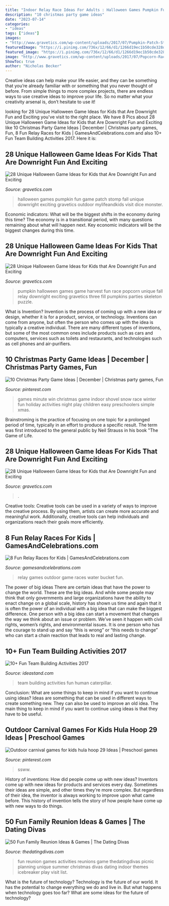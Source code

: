 ```yaml
---
title: "Indoor Relay Race Ideas For Adults : Halloween Games Pumpkin Fun Game Patch Stomp Fall Unique Downright Exciting Gravetics Outdoor Mylifeandkids Visit Dice Monster"
description: "10 christmas party game ideas"
date: "2023-07-14"
categories:
- "ideas"
tags: ["ideas"]
images:
- "http://www.gravetics.com/wp-content/uploads/2017/07/Pumpkin-Patch-Stomp.jpg"
featuredImage: "https://i.pinimg.com/736x/12/66/d1/1266d19ec1b50cde328df33175d43b31.jpg"
featured_image: "https://i.pinimg.com/736x/12/66/d1/1266d19ec1b50cde328df33175d43b31.jpg"
image: "http://www.gravetics.com/wp-content/uploads/2017/07/Popcorn-Race.jpg"
ShowToc: true
author: "Nicholas Becker"
---
```



Creative ideas can help make your life easier, and they can be something that you’re already familiar with or something that you never thought of before. From simple things to more complex projects, there are endless ways to use creative ideas to improve your life. So no matter what your creativity arsenal is, don’t hesitate to use it!

	

		
looking for 28 Unique Halloween Game Ideas for Kids that Are Downright Fun and Exciting you've visit to the right place. We have 8 Pics about 28 Unique Halloween Game Ideas for Kids that Are Downright Fun and Exciting like 10 Christmas Party Game Ideas | December | Christmas party games, Fun, 8 Fun Relay Races for Kids | GamesAndCelebrations.com and also 10+ Fun Team Building Activities 2017. Here it is:
		
    
## 28 Unique Halloween Game Ideas For Kids That Are Downright Fun And Exciting

<img loading=lazy src="http://www.gravetics.com/wp-content/uploads/2017/07/Pumpkin-Patch-Stomp.jpg" onerror="this.onerror=null;this.src='https://tse3.mm.bing.net/th?id=OIP.AS49tIApT1X1B0z-fnwV7QHaJ2&amp;pid=15.1';" alt="28 Unique Halloween Game Ideas for Kids that Are Downright Fun and Exciting">

_Source: gravetics.com_

>halloween games pumpkin fun game patch stomp fall unique downright exciting gravetics outdoor mylifeandkids visit dice monster. 

	

Economic indicators: What will be the biggest shifts in the economy during this time?
The economy is in a transitional period, with many questions remaining about what will happen next. Key economic indicators will be the biggest changes during this time.

    
## 28 Unique Halloween Game Ideas For Kids That Are Downright Fun And Exciting

<img loading=lazy src="http://www.gravetics.com/wp-content/uploads/2017/07/Popcorn-Race.jpg" onerror="this.onerror=null;this.src='https://tse1.mm.bing.net/th?id=OIP.cM_4MmSmgpDVA62EK9QSjQAAAA&amp;pid=15.1';" alt="28 Unique Halloween Game Ideas for Kids that Are Downright Fun and Exciting">

_Source: gravetics.com_

>pumpkin halloween games game harvest fun race popcorn unique fall relay downright exciting gravetics three fill pumpkins parties skeleton puzzle. 

	

What is Invention?
Invention is the process of coming up with a new idea or design, whether it is for a product, service, or technology. Inventions can come from anyone, but often the person who comes up with the idea is typically a creative individual. There are many different types of inventions, but some of the most common ones include products such as cars and computers, services such as toilets and restaurants, and technologies such as cell phones and air-purifiers.

    
## 10 Christmas Party Game Ideas | December | Christmas Party Games, Fun

<img loading=lazy src="https://i.pinimg.com/736x/44/de/24/44de249bea71ff6d68f4fc99874554f0--family-game-night-family-games.jpg?b=t" onerror="this.onerror=null;this.src='https://tse2.mm.bing.net/th?id=OIP._oNV6QOgrYWkFKc63TpsRAHaMy&amp;pid=15.1';" alt="10 Christmas Party Game Ideas | December | Christmas party games, Fun">

_Source: pinterest.com_

>games minute win christmas game indoor shovel snow race winter fun holiday activities night play children easy preschoolers simple xmas. 

	

Brainstroming is the practice of focusing on one topic for a prolonged period of time, typically in an effort to produce a specific result. The term was first introduced to the general public by Neil Strauss in his book "The Game of Life.

    
## 28 Unique Halloween Game Ideas For Kids That Are Downright Fun And Exciting

<img loading=lazy src="http://www.gravetics.com/wp-content/uploads/2017/07/Pumpkin-Pickin’.jpg" onerror="this.onerror=null;this.src='https://tse1.mm.bing.net/th?id=OIP.TkTn_V6THpvvaFK99CWiMgHaJ3&amp;pid=15.1';" alt="28 Unique Halloween Game Ideas for Kids that Are Downright Fun and Exciting">

_Source: gravetics.com_

>. 

	

Creative tools:
Creative tools can be used in a variety of ways to improve the creative process. By using them, artists can create more accurate and meaningful work. Additionally, creative tools can help individuals and organizations reach their goals more efficiently.

    
## 8 Fun Relay Races For Kids | GamesAndCelebrations.com

<img loading=lazy src="https://www.gamesandcelebrations.com/wp-content/uploads/2017/05/Outdoor-Relay-Games-Kids.jpg" onerror="this.onerror=null;this.src='https://tse4.mm.bing.net/th?id=OIP.U9zaXqapHLWX_ryv0ZUdEQHaJ4&amp;pid=15.1';" alt="8 Fun Relay Races for Kids | GamesAndCelebrations.com">

_Source: gamesandcelebrations.com_

>relay games outdoor game races water bucket fun. 

	

The power of big ideas
There are certain ideas that have the power to change the world. These are the big ideas. And while some people may think that only governments and large organizations have the ability to enact change on a global scale, history has shown us time and again that it is often the power of an individual with a big idea that can make the biggest difference.
One person with a big idea can start a movement that changes the way we think about an issue or problem. We’ve seen it happen with civil rights, women’s rights, and environmental issues. It is one person who has the courage to stand up and say “this is wrong” or “this needs to change” who can start a chain reaction that leads to real and lasting change.

    
## 10+ Fun Team Building Activities 2017

<img loading=lazy src="https://ideastand.com/wp-content/uploads/2017/08/team-building/2-team-building-activities-fun.jpg" onerror="this.onerror=null;this.src='https://tse1.mm.bing.net/th?id=OIP.4jfbohD03eZXzD3wZOReeAHaE5&amp;pid=15.1';" alt="10+ Fun Team Building Activities 2017">

_Source: ideastand.com_

>team building activities fun human caterpillar. 

	

Conclusion: What are some things to keep in mind if you want to continue using ideas?
Ideas are something that can be used in different ways to create something new. They can also be used to improve an old idea. The main thing to keep in mind if you want to continue using ideas is that they have to be useful.

    
## Outdoor Carnival Games For Kids Hula Hoop 29 Ideas | Preschool Games

<img loading=lazy src="https://i.pinimg.com/736x/12/66/d1/1266d19ec1b50cde328df33175d43b31.jpg" onerror="this.onerror=null;this.src='https://tse3.mm.bing.net/th?id=OIP.VwWf5GDHzZ9E3teZR4qgwwAAAA&amp;pid=15.1';" alt="Outdoor carnival games for kids hula hoop 29 Ideas | Preschool games">

_Source: pinterest.com_

>ssww. 

	

History of inventions: How did people come up with new ideas?
Inventors come up with new ideas for products and services every day. Sometimes their ideas are simple, and other times they're more complex. But regardless of their idea, the inventor is always working to improve upon what came before. This history of invention tells the story of how people have come up with new ways to do things.

    
## 50 Fun Family Reunion Ideas &amp; Games | The Dating Divas

<img loading=lazy src="https://www.thedatingdivas.com/wp-content/uploads/2014/07/15-Fun-Game-for-Family-Reunions.jpg" onerror="this.onerror=null;this.src='https://tse1.mm.bing.net/th?id=OIP.KnECsbO7HlC4-fiuIEO8owHaL2&amp;pid=15.1';" alt="50 Fun Family Reunion Ideas &amp; Games | The Dating Divas">

_Source: thedatingdivas.com_

>fun reunion games activities reunions game thedatingdivas picnic planning unique summer christmas divas dating indoor themes icebreaker play visit list. 

	

What is the future of technology?
Technology is the future of our world. It has the potential to change everything we do and live in. But what happens when technology goes too far? What are some ideas for the future of technology?


